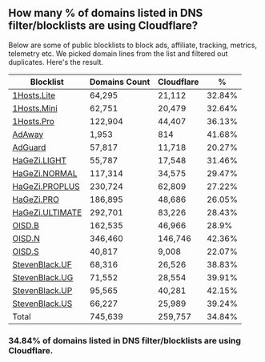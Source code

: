 ## How many % of domains listed in DNS filter/blocklists are using Cloudflare?


Below are some of public blocklists to block ads, affiliate, tracking, metrics, telemetry etc.
We picked domain lines from the list and filtered out duplicates.
Here's the result.


| Blocklist | Domains Count | Cloudflare | % |
| --- | --- | --- | --- |
| [1Hosts.Lite](https://raw.githubusercontent.com/badmojr/1Hosts/master/Lite/hosts.win) | 64,295 | 21,112 | 32.84% |
| [1Hosts.Mini](https://raw.githubusercontent.com/badmojr/1Hosts/master/mini/hosts.win) | 62,751 | 20,479 | 32.64% |
| [1Hosts.Pro](https://raw.githubusercontent.com/badmojr/1Hosts/master/Pro/hosts.win) | 122,904 | 44,407 | 36.13% |
| [AdAway](https://raw.githubusercontent.com/AdAway/adaway.github.io/master/hosts.txt) | 1,953 | 814 | 41.68% |
| [AdGuard](https://adguardteam.github.io/AdGuardSDNSFilter/Filters/filter.txt) | 57,817 | 11,718 | 20.27% |
| [HaGeZi.LIGHT](https://raw.githubusercontent.com/hagezi/dns-blocklists/main/hosts/light.txt) | 55,787 | 17,548 | 31.46% |
| [HaGeZi.NORMAL](https://raw.githubusercontent.com/hagezi/dns-blocklists/main/hosts/multi.txt) | 117,314 | 34,575 | 29.47% |
| [HaGeZi.PROPLUS](https://raw.githubusercontent.com/hagezi/dns-blocklists/main/hosts/pro.plus.txt) | 230,724 | 62,809 | 27.22% |
| [HaGeZi.PRO](https://raw.githubusercontent.com/hagezi/dns-blocklists/main/hosts/pro.txt) | 186,895 | 48,686 | 26.05% |
| [HaGeZi.ULTIMATE](https://raw.githubusercontent.com/hagezi/dns-blocklists/main/hosts/ultimate.txt) | 292,701 | 83,226 | 28.43% |
| [OISD.B](https://big.oisd.nl/dnsmasq) | 162,535 | 46,966 | 28.9% |
| [OISD.N](https://nsfw.oisd.nl/dnsmasq) | 346,460 | 146,746 | 42.36% |
| [OISD.S](https://small.oisd.nl/dnsmasq) | 40,817 | 9,008 | 22.07% |
| [StevenBlack.UF](https://raw.githubusercontent.com/StevenBlack/hosts/master/alternates/fakenews/hosts) | 68,316 | 26,526 | 38.83% |
| [StevenBlack.UG](https://raw.githubusercontent.com/StevenBlack/hosts/master/alternates/gambling/hosts) | 71,552 | 28,554 | 39.91% |
| [StevenBlack.UP](https://raw.githubusercontent.com/StevenBlack/hosts/master/alternates/porn/hosts) | 95,565 | 40,281 | 42.15% |
| [StevenBlack.US](https://raw.githubusercontent.com/StevenBlack/hosts/master/alternates/social/hosts) | 66,227 | 25,989 | 39.24% |
| Total | 745,639 | 259,757 | 34.84% |


### 34.84% of domains listed in DNS filter/blocklists are using Cloudflare.